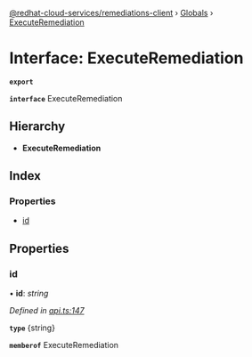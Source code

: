 [@redhat-cloud-services/remediations-client](../README.md) › [Globals](../globals.md) › [ExecuteRemediation](executeremediation.md)

# Interface: ExecuteRemediation

**`export`** 

**`interface`** ExecuteRemediation

## Hierarchy

* **ExecuteRemediation**

## Index

### Properties

* [id](executeremediation.md#id)

## Properties

###  id

• **id**: *string*

*Defined in [api.ts:147](https://github.com/RedHatInsights/javascript-clients/blob/master/packages/remediations/api.ts#L147)*

**`type`** {string}

**`memberof`** ExecuteRemediation
